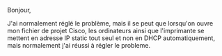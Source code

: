 Bonjour,

J'ai normalement réglé le problème, mais il se peut que lorsqu'on ouvre mon fichier de projet Cisco, les ordinateurs ainsi que l'imprimante se mettent en adresse IP static tout seul et non en DHCP automatiquement, mais normalement j'ai réussi à régler le probleme.
